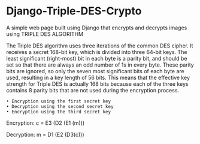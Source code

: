 # Django-Triple-DES-Crypto
A simple web page built using Django that encrypts and decrypts images using TRIPLE DES ALGORITHM

The Triple DES algorithm uses three iterations of the common DES cipher. It receives a secret 168-bit key, which is divided into three 64-bit keys. The least significant 
(right-most) bit in each byte is a parity bit, and should be set so that there are always an odd number of 1s in every byte. These parity bits are ignored, so only the seven
most significant bits of each byte are used, resulting in a key length of 56 bits. This means that the effective key strength for Triple DES is actually 168 bits because each 
of the three keys contains 8 parity bits that are not used during the encryption process.
   
    • Encryption using the first secret key
    • Decryption using the second secret key
    • Encryption using the third secret key

Encryption: c = E3 (D2 (E1 (m)))

Decryption: m = D1 (E2 (D3(c)))
